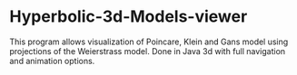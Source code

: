 # Hyperbolic-3d-Models-viewer
This program allows visualization of Poincare, Klein and Gans model using projections of the Weierstrass model. Done in Java 3d with full navigation and animation options.
